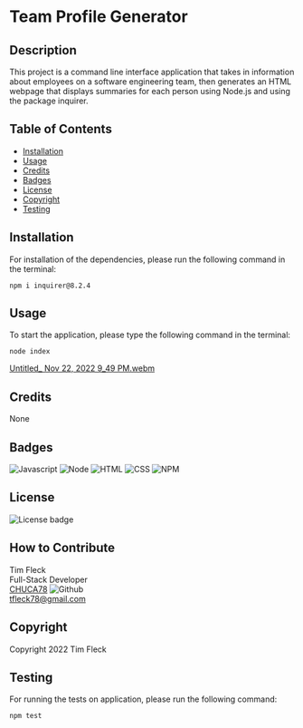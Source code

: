 # Team Profile Generator

## Description

This project is a command line interface application that takes in information about employees on a software engineering team, then generates an HTML webpage that displays summaries for each person using Node.js and using the package inquirer.

## Table of Contents

- [Installation](#installation)
- [Usage](#usage)
- [Credits](#credits)
- [Badges](#badges)
- [License](#license)
- [Copyright](#copyright)
- [Testing](#testing)

## Installation

For installation of the dependencies, please run the following command in the terminal:

```
npm i inquirer@8.2.4
```

## Usage

To start the application, please type the following command in the terminal:

```
node index
```

[Untitled\_ Nov 22, 2022 9_49 PM.webm](https://user-images.githubusercontent.com/97859682/203461406-58000b47-14de-4c20-a576-f976e7b71c8d.webm)

## Credits

None

## Badges

![Javascript](https://img.shields.io/badge/JavaScript-black?style=for-the-badge&logo=JavaScript)
![Node](https://img.shields.io/badge/Node-green?style=for-the-badge&logo=Node.js)
![HTML](https://img.shields.io/badge/HTML-informational?style=for-the-badge&logo=html5)
![CSS](https://img.shields.io/badge/css-darkgreen?style=for-the-badge&logo=css3)
![NPM](https://img.shields.io/badge/npm-yellow?style=for-the-badge&logo=NPM)

## License

![License badge](https://img.shields.io/badge/license-MIT-blue.svg)

## How to Contribute

Tim Fleck<br />
Full-Stack Developer<br />
[CHUCA78](https://github.com/Chuca78) ![Github](https://img.shields.io/badge/GitHub-100000?style=for-the-badge&logo=github&logoColor=white)<br />
tfleck78@gmail.com

## Copyright

Copyright 2022 Tim Fleck

## Testing

For running the tests on application, please run the following command:

```
npm test
```
